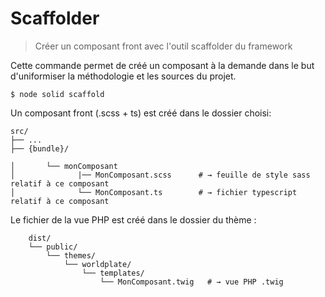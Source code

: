 # Scaffolder 

> Créer un composant front avec l'outil scaffolder du framework

Cette commande permet de créé un composant à la demande dans le but d'uniformiser 
la méthodologie et les sources du projet. 

```shell
$ node solid scaffold  
```       
Un composant front (.scss + ts) est créé dans le dossier choisi: 

```shell
src/                         
├── ...                
├── {bundle}/        
               
│       └── monComposant          
│              |── MonComposant.scss      # → feuille de style sass relatif à ce composant
│              └── MonComposant.ts        # → fichier typescript relatif à ce composant          
```  

Le fichier de la vue PHP est créé dans le dossier du thème :

```shell
    dist/      
    └── public/                   
        └── themes/                   
            └── worldplate/                   
                └── templates/                   
                    └── MonComposant.twig   # → vue PHP .twig           
``` 

